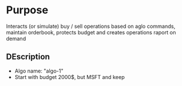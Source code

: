 # Purpose

Interacts (or simulate) buy / sell operations based on aglo commands, maintain orderbook, protects budget and creates operations raport on demand

## DEscription

- Algo name: "algo-1"
- Start with budget 2000$, but MSFT and keep